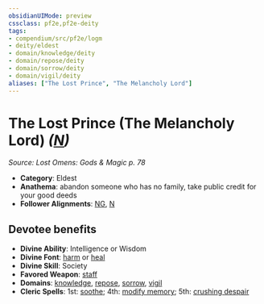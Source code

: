 ```yaml
---
obsidianUIMode: preview
cssclass: pf2e,pf2e-deity
tags:
- compendium/src/pf2e/logm
- deity/eldest
- domain/knowledge/deity
- domain/repose/deity
- domain/sorrow/deity
- domain/vigil/deity
aliases: ["The Lost Prince", "The Melancholy Lord"]
---
```

# The Lost Prince (The Melancholy Lord) *([N](../../../Rules/traits/neutral-b1.md))*  
*Source: Lost Omens: Gods & Magic p. 78*  

- **Category**: Eldest
- **Anathema**: abandon someone who has no family, take public credit for your good deeds
- **Follower Alignments**: [NG](../../../Rules/traits/neutral-good-b1.md), [N](../../../Rules/traits/neutral-b1.md)

## Devotee benefits

- **Divine Ability**: Intelligence or Wisdom
- **Divine Font**: [harm](../../spells/harm.md) or [heal](../../spells/heal.md)
- **Divine Skill**: Society
- **Favored Weapon**: [staff](../../equipment/items/staff.md)
- **Domains**: [knowledge](../domains.md#Knowledge), [repose](../domains.md#Repose), [sorrow](../domains.md#Sorrow), [vigil](../domains.md#Vigil)
- **Cleric Spells**: 1st: [soothe](../../spells/soothe.md); 4th: [modify memory](../../spells/modify-memory.md); 5th: [crushing despair](../../spells/crushing-despair.md)